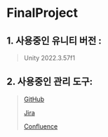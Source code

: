 # FinalProject

## 1. 사용중인 유니티 버전 : 
> Unity 2022.3.57f1
## 2. 사용중인 관리 도구: 
> [GitHub](https://github.com/Omok-nuni/FianlProject)
>
> [Jira](https://mdddd.atlassian.net/jira/software/projects/FIN/boards/42)
>
> [Confluence](https://mdddd.atlassian.net/wiki/spaces/FinalProje/overview?homepageId=15663520)